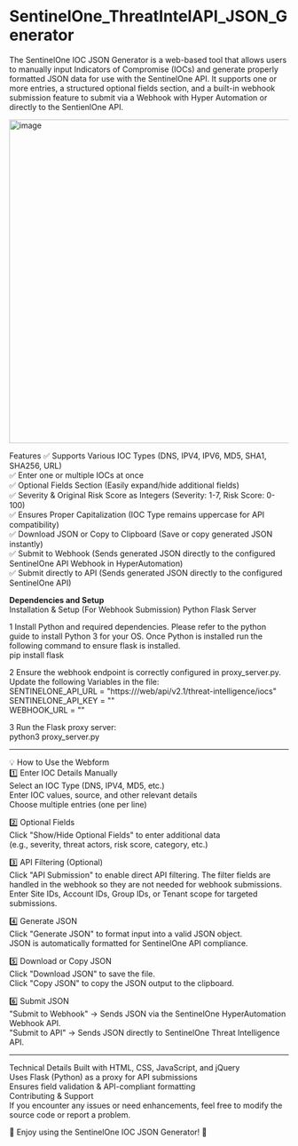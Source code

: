 # SentinelOne_ThreatIntelAPI_JSON_Generator
The SentinelOne IOC JSON Generator is a web-based tool that allows users to manually input Indicators of Compromise (IOCs) and generate properly formatted JSON data for use with the SentinelOne API. It supports one or more entries, a structured optional fields section, and a built-in webhook submission feature to submit via a Webhook with Hyper Automation or directly to the SentienlOne API.

<img width="583" alt="image" src="https://github.com/user-attachments/assets/8ecd6e40-45ba-4d5a-b5f2-718cb8fd059e" />



Features
✅ Supports Various IOC Types (DNS, IPV4, IPV6, MD5, SHA1, SHA256, URL)  
✅ Enter one or multiple IOCs at once  
✅ Optional Fields Section (Easily expand/hide additional fields)  
✅ Severity & Original Risk Score as Integers (Severity: 1-7, Risk Score: 0-100)  
✅ Ensures Proper Capitalization (IOC Type remains uppercase for API compatibility)  
✅ Download JSON or Copy to Clipboard (Save or copy generated JSON instantly)  
✅ Submit to Webhook (Sends generated JSON directly to the configured SentinelOne API Webhook in HyperAutomation)  
✅ Submit directly to API (Sends generated JSON directly to the configured SentinelOne API)  

**Dependencies and Setup**  
Installation & Setup (For Webhook Submission) Python Flask Server  

1️ Install Python and required dependencies. Please refer to the python guide to install Python 3 for your OS. Once Python is installed run the following command to ensure flask is installed.   
                pip install flask  


2 Ensure the webhook endpoint is correctly configured in proxy_server.py.  
                Update the following Variables in the file:  
                          SENTINELONE_API_URL = "https://<your URL>/web/api/v2.1/threat-intelligence/iocs"  
                          SENTINELONE_API_KEY = "<API Key>"  
                          WEBHOOK_URL = "<Webhook URL>"  

3 Run the Flask proxy server:  
                python3 proxy_server.py  



***************************  
💡 How to Use the Webform  
1️⃣ Enter IOC Details Manually  
Select an IOC Type (DNS, IPV4, MD5, etc.)  
Enter IOC values, source, and other relevant details  
Choose multiple entries (one per line)  

2️⃣ Optional Fields  
Click "Show/Hide Optional Fields" to enter additional data  
(e.g., severity, threat actors, risk score, category, etc.)  

3️⃣ API Filtering (Optional)  
Click "API Submission" to enable direct API filtering. The filter fields are handled in the webhook so they are not needed for webhook submissions. Enter Site IDs, Account IDs, Group IDs, or Tenant scope for targeted submissions. 

4️⃣ Generate JSON  
Click "Generate JSON" to format input into a valid JSON object.  
JSON is automatically formatted for SentinelOne API compliance.  

5️⃣ Download or Copy JSON  
Click "Download JSON" to save the file.  
Click "Copy JSON" to copy the JSON output to the clipboard.  

6️⃣ Submit JSON  
"Submit to Webhook" → Sends JSON via the SentinelOne HyperAutomation Webhook API.  
"Submit to API" → Sends JSON directly to SentinelOne Threat Intelligence API.  
  
******************  




Technical Details
Built with HTML, CSS, JavaScript, and jQuery  
Uses Flask (Python) as a proxy for API submissions  
Ensures field validation & API-compliant formatting  
Contributing & Support  
If you encounter any issues or need enhancements, feel free to modify the source code or report a problem.  

🚀 Enjoy using the SentinelOne IOC JSON Generator! 🚀  

